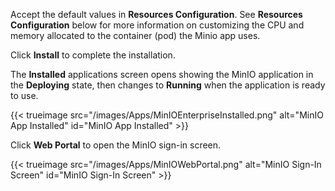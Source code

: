 &NewLine;

Accept the default values in **Resources Configuration**.
See **Resources Configuration** below for more information on customizing the CPU and memory allocated to the container (pod) the Minio app uses.

Click **Install** to complete the installation.

The **Installed** applications screen opens showing the MinIO application in the **Deploying** state, then changes to **Running** when the application is ready to use. 

{{< trueimage src="/images/Apps/MinIOEnterpriseInstalled.png" alt="MinIO App Installed" id="MinIO App Installed" >}}

Click **Web Portal** to open the MinIO sign-in screen.

{{< trueimage src="/images/Apps/MinIOWebPortal.png" alt="MinIO Sign-In Screen" id="MinIO Sign-In Screen" >}}
